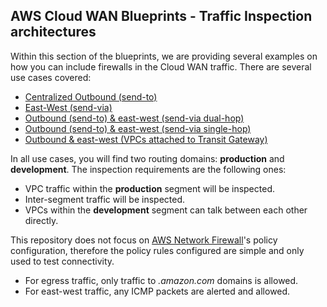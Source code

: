 
## AWS Cloud WAN Blueprints - Traffic Inspection architectures

Within this section of the blueprints, we are providing several examples on how you can include firewalls in the Cloud WAN traffic. There are several use cases covered:

- [Centralized Outbound (send-to)](./1-centralized_outbound/)
- [East-West (send-via)](./2-east_west/)
- [Outbound (send-to) & east-west (send-via dual-hop)]()
- [Outbound (send-to) & east-west (send-via single-hop)]()
- [Outbound & east-west (VPCs attached to Transit Gateway)]()

In all use cases, you will find two routing domains: **production** and **development**. The inspection requirements are the following ones:

* VPC traffic within the **production** segment will be inspected.
* Inter-segment traffic will be inspected.
* VPCs within the **development** segment can talk between each other directly.

This repository does not focus on [AWS Network Firewall](https://aws.amazon.com/network-firewall/)'s policy configuration, therefore the policy rules configured are simple and only used to test connectivity.

* For egress traffic, only traffic to *.amazon.com* domains is allowed.
* For east-west traffic, any ICMP packets are alerted and allowed.


<!-- ### East/West traffic (Dual-hop). Spoke VPCs attached to AWS Transit Gateway

In this use case, you have two sets of Inspection VPCs: the ones attached to AWS Cloud WAN are used for inter-Region traffic, while the ones attached to AWS Transit Gateway are used for intra-Region traffic.

* If you are using AWS Network Firewall as firewall solution, the use of different Inspection VPCs means duplicating the firewall resources.
  * If you don't want this duplication of resources (extra cost or managament), you can also have only 1 Inspection VPC attached to both Cloud WAN and Transit Gateway. This pattern will require more specific route when configuring the VPC routes pointing back to the network - *local* routes via Transit Gateway, *cross-Region* routes to Cloud WAN.
* If you are using another firewall solution behind [Gateway Load Balancer](https://aws.amazon.com/elasticloadbalancing/gateway-load-balancer/) (GWLB), you can place GWLB endpoints in several VPCs pointing to the same GWLB. This means that, although you have two different VPCs to simplify the routing, you are not duplicating the number of firewall resources.

The following resources are created:

* In each AWS Region, the spoke VPCs are attached to a Transit Gateway. Four TGW route tables are created:
  * The spoke VPCs of the production routing domain are associated to the *production* route table.
  * The spoke VPCs of the development routing domain are associated and propagate their routes to the *development* route table.
  * A third route table (*prod_routes*) is created to inject the production spoke VPCs to Cloud WAN. This enables Cloud WAN to learn the production VPCs CIDRs to create the corresponding routes when configuring the Service Insertion *send-via* actions.
  * The Inspection VPC attachment to the Transit Gateway is associated to a fourth route table (*post_inspection*), for the delivery of the intra-Region inspected traffic.
* Each Transit Gateway is peered with Cloud WAN.
* Two static routes (0.0.0.0/0 & ::/0) in both the *production* and *development* TGW route tables pointing to the Inspection VPC TGW attachment, to enable intra-Region inspection. You can also use more specific routing (either a supernet or a [managed prefix list](https://docs.aws.amazon.com/vpc/latest/userguide/managed-prefix-lists.html) containing all the VPC CIDRs in the Region)
* The Cloud WAN policy configures the following:
  * 1 [segment](https://docs.aws.amazon.com/network-manager/latest/cloudwan/cloudwan-policy-segments.html) per routing domain - *production* (isolated) and *development*. Core Network's policy includes an attachment policy rule that associates each Transit Gateway route table attachment to the corresponding segment if the attachment contains the following tag: *domain={segment_name}*. In the example, the *production* and *prod_routes* TGW route table are associated to the *production* segment, and the *development* route table is associated to the *development* segment.
  * 1 [network function group](https://docs.aws.amazon.com/network-manager/latest/cloudwan/cloudwan-policy-network-function-groups.html) (NFG) for the inspection VPCs. Core Network's policy includes an attachment policy rule that associates the inspection VPC to the NFG if the attachment includes the following tag: *inspection=true*.
  * **Service Insertion rules**:
    * Two [send-via](https://docs.aws.amazon.com/network-manager/latest/cloudwan/cloudwan-policy-service-insertion.html#:~:text=north%2Dsouth%20traffic.-,Send%20via,-%E2%80%94%20Traffic%20flows%20east) actions to inspect the traffic between VPCs in the *production* segment, and between the *production* and *development* segments.
    * With the send-via action, you will see in the TGWs a path to connect VPCs within the same routing domain (*production* via inspection, *development* direct path) and within different routing domains in different Regions (via inspection). However, routes between segments in the same Region (via inspection) won't be propagated. **That's why we need a dedicated Inspection VPC attached to the Transit Gateway to enable intra-Region traffic.**

![East-West-DualHop](../../images/east_west_tgw_spokeVpcs_dualhop.png)

```json
{
  "version": "2021.12",
  "core-network-configuration": {
    "asn-ranges": [
      "64520-65525"
    ],
    "edge-locations": [
      {
        "location": "eu-west-1"
      },
      {
        "location": "us-east-1"
      },
      {
        "location": "ap-southeast-2"
      }
    ],
    "vpn-ecmp-support": false
  },
  "segments": [
    {
      "isolate-attachments": false,
      "name": "development",
      "require-attachment-acceptance": false
    },
    {
      "isolate-attachments": true,
      "name": "production",
      "require-attachment-acceptance": false
    }
  ],
  "network-function-groups": [
    {
      "name": "inspectionVpcs",
      "require-attachment-acceptance": false
    }
  ],
  "segment-actions": [
    {
      "action": "send-via",
      "mode": "dual-hop",
      "segment": "production",
      "via": {
        "network-function-groups": [
          "inspectionVpcs"
        ]
      },
      "when-sent-to": {
        "segments": [
          "development"
        ]
      }
    },
    {
      "action": "send-via",
      "mode": "dual-hop",
      "segment": "production",
      "via": {
        "network-function-groups": [
          "inspectionVpcs"
        ]
      },
      "when-sent-to": {
        "segments": "production"
      }
    }
  ],
  "attachment-policies": [
    {
      "action": {
        "add-to-network-function-group": "inspectionVpcs"
      },
      "condition-logic": "or",
      "conditions": [
        {
          "key": "inspection",
          "operator": "equals",
          "type": "tag-value",
          "value": "true"
        }
      ],
      "rule-number": 100
    },
    {
      "action": {
        "association-method": "tag",
        "tag-value-of-key": "domain"
      },
      "condition-logic": "or",
      "conditions": [
        {
          "key": "domain",
          "type": "tag-exists"
        }
      ],
      "rule-number": 200
    }
  ]
}
```

### East/West traffic (Single-hop). Spoke VPCs attached to AWS Transit Gateway

The following resources are created:

* In each AWS Region, the spoke VPCs are attached to a Transit Gateway. Three TGW route tables are created:
  * The spoke VPCs of the production routing domain are associated to the **production* route table.
  * The spoke VPCs of the development routing domain are associated and propagate their routes to the *development* route table.
  * A third route table (*prod_routes*) is created to inject the production spoke VPCs to Cloud WAN. This enables Cloud WAN to learn the production VPCs CIDRs to create the corresponding routes when configuring the Service Insertion actions.
* Each Transit Gateway is peered with Cloud WAN.
* The Cloud WAN policy configures the following:
  * 1 [segment](https://docs.aws.amazon.com/network-manager/latest/cloudwan/cloudwan-policy-segments.html) per routing domain - *production* (isolated) and *development*. Core Network's policy includes an attachment policy rule that associates each Transit Gateway route table attachment to the corresponding segment if the attachment contains the following tag: *domain={segment_name}*. In the example, the *production* and *prod_routes* TGW route table are associated to the *production* segment, and the *development* route table is associated to the *development* segment.
  * 1 [network function group](https://docs.aws.amazon.com/network-manager/latest/cloudwan/cloudwan-policy-network-function-groups.html) (NFG) for the inspection VPCs. Core Network's policy includes an attachment policy rule that associates the inspection VPC to the NFG if the attachment includes the following tag: *inspection=true*.
  * **Service Insertion rules**:
    * One [send-via](https://docs.aws.amazon.com/network-manager/latest/cloudwan/cloudwan-policy-service-insertion.html#:~:text=north%2Dsouth%20traffic.-,Send%20via,-%E2%80%94%20Traffic%20flows%20east) action to inspect the traffic between VPCs in the *production* segment, and between the *production* and *development* segments.
    * With only the send-via action, you will see in the TGWs a path to connect VPCs within the same routing domain (*production* via inspection, *development* direct path) and within different routing domains in different Regions (via inspection). However, routes between segments in the same Region (via inspection) won't be propagated.
    * To allow intra-Region communication, two [send-to](https://docs.aws.amazon.com/network-manager/latest/cloudwan/cloudwan-policy-service-insertion.html#:~:text=insertion%2Denabled%20segment.-,Send%20to,-%E2%80%94%20Traffic%20flows%20north) actions are created to send the default traffic (0.0.0.0/0 and ::/0) to the inspection VPCs.

![East-West-SingleHop](../../images/east_west_tgw_spokeVpcs_singlehop.png)

```json
{
  "version": "2021.12",
  "core-network-configuration": {
    "vpn-ecmp-support": true,
    "asn-ranges": [
      "64520-65525"
    ],
    "edge-locations": [
      {
        "location": "eu-west-1"
      },
      {
        "location": "us-east-1"
      },
      {
        "location": "ap-southeast-2"
      }
    ]
  },
  "segments": [
    {
      "name": "production",
      "require-attachment-acceptance": false,
      "isolate-attachments": true
    },
    {
      "name": "development",
      "require-attachment-acceptance": false
    }
  ],
  "network-function-groups": [
    {
      "name": "inspectionVpcs",
      "require-attachment-acceptance": false
    }
  ],
  "segment-actions": [
    {
      "action": "send-to",
      "segment": "production",
      "via": {
        "network-function-groups": [
          "inspectionVpcs"
        ]
      }
    },
    {
      "action": "send-to",
      "segment": "development",
      "via": {
        "network-function-groups": [
          "inspectionVpcs"
        ]
      }
    },
    {
      "action": "send-via",
      "segment": "production",
      "mode": "single-hop",
      "when-sent-to": {
        "segments": "*"
      },
      "via": {
        "network-function-groups": [
          "inspectionVpcs"
        ],
        "with-edge-overrides": [
          {
            "edge-sets": [
              [
                "us-east-1",
                "eu-west-1"
              ]
            ],
            "use-edge-location": "us-east-1"
          },
          {
            "edge-sets": [
              [
                "us-east-1",
                "ap-southeast-2"
              ]
            ],
            "use-edge-location": "us-east-1"
          },
          {
            "edge-sets": [
              [
                "ap-southeast-2",
                "eu-west-1"
              ]
            ],
            "use-edge-location": "eu-west-1"
          }
        ]
      }
    }
  ],
  "attachment-policies": [
    {
      "rule-number": 100,
      "condition-logic": "or",
      "conditions": [
        {
          "type": "tag-value",
          "operator": "equals",
          "key": "inspection",
          "value": "true"
        }
      ],
      "action": {
        "add-to-network-function-group": "inspectionVpcs"
      }
    },
    {
      "rule-number": 200,
      "condition-logic": "or",
      "conditions": [
        {
          "type": "tag-exists",
          "key": "domain"
        }
      ],
      "action": {
        "association-method": "tag",
        "tag-value-of-key": "domain"
      }
    }
  ]
} -->
